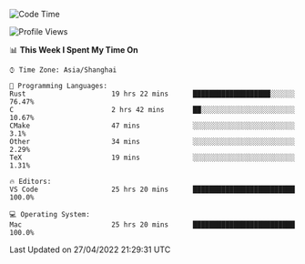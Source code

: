 <!--START_SECTION:waka-->
![Code Time](http://img.shields.io/badge/Code%20Time-1%2C277%20hrs%2011%20mins-blue)

![Profile Views](http://img.shields.io/badge/Profile%20Views-15-blue)

📊 **This Week I Spent My Time On** 

```text
⌚︎ Time Zone: Asia/Shanghai

💬 Programming Languages: 
Rust                     19 hrs 22 mins      ███████████████████░░░░░░   76.47% 
C                        2 hrs 42 mins       ██░░░░░░░░░░░░░░░░░░░░░░░   10.67% 
CMake                    47 mins             ░░░░░░░░░░░░░░░░░░░░░░░░░   3.1% 
Other                    34 mins             ░░░░░░░░░░░░░░░░░░░░░░░░░   2.29% 
TeX                      19 mins             ░░░░░░░░░░░░░░░░░░░░░░░░░   1.31%

🔥 Editors: 
VS Code                  25 hrs 20 mins      █████████████████████████   100.0%

💻 Operating System: 
Mac                      25 hrs 20 mins      █████████████████████████   100.0%

```


 Last Updated on 27/04/2022 21:29:31 UTC
<!--END_SECTION:waka-->
